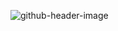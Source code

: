 ![github-header-image](https://github.com/user-attachments/assets/9e516939-a23a-4e46-9c57-0e61bf3e7b8f)
